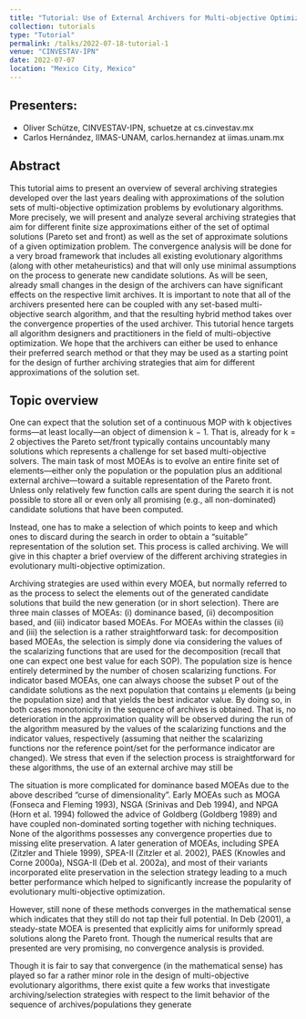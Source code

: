 ```yaml
---
title: "Tutorial: Use of External Archivers for Multi-objective Optimization"
collection: tutorials
type: "Tutorial"
permalink: /talks/2022-07-18-tutorial-1
venue: "CINVESTAV-IPN"
date: 2022-07-07
location: "Mexico City, Mexico"
---
```


## Presenters:
- Oliver Schütze, CINVESTAV-IPN, schuetze at cs.cinvestav.mx
- Carlos Hernández, IIMAS-UNAM, carlos.hernandez at iimas.unam.mx

## Abstract
This tutorial aims to present an overview of several archiving strategies developed over the last years dealing with approximations of the solution sets of multi-objective optimization problems by evolutionary algorithms. More precisely, we will present and analyze several archiving strategies that aim for different finite size approximations either of the set of optimal solutions (Pareto set and front) as well as the set of approximate solutions of a given optimization problem. 
The convergence analysis will be done for a very broad framework that includes all existing evolutionary algorithms (along with other metaheuristics) and that will only use minimal assumptions on the process to generate new candidate solutions. As will be seen, already small changes in the design of the archivers can have significant effects on the respective limit archives. 
It is important to note that all of the archivers presented here can be coupled with any set-based multi-objective search algorithm, and that the resulting hybrid method takes over the convergence properties of the used archiver. 
This tutorial hence targets all algorithm designers and practitioners in the field of multi-objective optimization. We hope that the archivers can either be used to enhance their preferred search method or that they may be used as a starting point for the design of further archiving strategies that aim for different approximations of the solution set.

## Topic overview
One can expect that the solution set of a continuous MOP with k objectives forms—at least locally—an object of dimension k − 1. That is, already for k = 2 objectives the Pareto set/front typically contains uncountably many solutions which represents a challenge for set based multi-objective solvers. The main task of most MOEAs is to evolve an entire finite set of elements—either only the population or the population plus an additional external archive—toward a suitable representation of the Pareto front. Unless only relatively few function calls are spent during the search it is not possible to store all or even only all promising (e.g., all non-dominated) candidate solutions that have been computed.

Instead, one has to make a selection of which points to keep and which ones to discard during the search in order to obtain a “suitable” representation of the solution set. This process is called archiving. We will give in this chapter a brief overview of the different archiving strategies in evolutionary multi-objective optimization. 

Archiving strategies are used within every MOEA, but normally referred to as the process to select the elements out of the generated candidate solutions that build the new generation (or in short selection). There are three main classes of MOEAs: (i) dominance based, (ii) decomposition based, and (iii) indicator based MOEAs. For MOEAs within the classes (ii) and (iii) the selection is a rather straightforward task: for decomposition based MOEAs, the selection is simply done via considering the values of the scalarizing functions that are used for the decomposition (recall that one can expect one best value for each SOP). The population size is hence entirely determined by the number of chosen scalarizing functions. For indicator based MOEAs, one can always choose the subset P out of the candidate solutions as the next population that contains μ elements (μ being the population size) and that yields the best indicator value. By doing so, in both cases monotonicity in the sequence of archives is obtained. That is, no deterioration in the approximation quality will be observed during the run of the algorithm measured by the values of the scalarizing functions and the indicator values, respectively (assuming that neither the scalarizing functions nor the reference point/set for the performance indicator are changed). We stress that even if the selection process is straightforward for these algorithms, the use of an external archive may still be  

The situation is more complicated for dominance based MOEAs due to the above described “curse of dimensionality”. Early MOEAs such as MOGA (Fonseca and Fleming 1993), NSGA (Srinivas and Deb 1994), and NPGA (Horn et al. 1994) followed the advice of Goldberg (Goldberg 1989) and have coupled non-dominated sorting together with niching techniques. None of the algorithms possesses any convergence properties due to missing elite preservation. A later generation of MOEAs, including SPEA (Zitzler and Thiele 1999), SPEA-II (Zitzler et al. 2002), PAES (Knowles and Corne 2000a), NSGA-II (Deb et al. 2002a), and most of their variants incorporated elite preservation in the selection strategy leading to a much better performance which helped to significantly increase the popularity of evolutionary multi-objective optimization.

However, still none of these methods converges in the mathematical sense which indicates that they still do not tap their full potential. In Deb (2001), a steady-state MOEA is presented that explicitly aims for uniformly spread solutions along the Pareto front. Though the numerical results that are presented are very promising, no convergence analysis is provided.

Though it is fair to say that convergence (in the mathematical sense) has played so far a rather minor role in the design of multi-objective evolutionary algorithms, there exist quite a few works that investigate archiving/selection strategies with respect to the limit behavior of the sequence of archives/populations they generate
